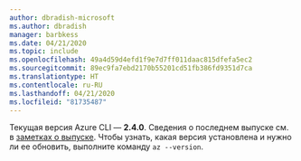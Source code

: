 ```yaml
---
author: dbradish-microsoft
ms.author: dbradish
manager: barbkess
ms.date: 04/21/2020
ms.topic: include
ms.openlocfilehash: 49a4d59d4efd1f9e7d7ff011daac815dfefa5ec2
ms.sourcegitcommit: 89ec9fa7ebd2170b55201cd51fb386fd9351d7ca
ms.translationtype: HT
ms.contentlocale: ru-RU
ms.lasthandoff: 04/21/2020
ms.locfileid: "81735487"
---
```

Текущая версия Azure CLI — __2.4.0__. Сведения о последнем выпуске см. в [заметках о выпуске](../release-notes-azure-cli.md). Чтобы узнать, какая версия установлена и нужно ли ее обновить, выполните команду `az --version`.
